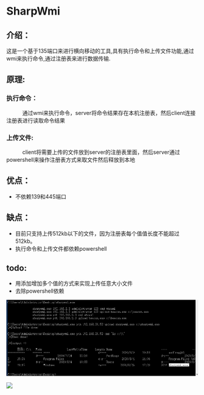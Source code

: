 # SharpWmi

## 介绍：

这是一个基于135端口来进行横向移动的工具,具有执行命令和上传文件功能,通过wmi来执行命令,通过注册表来进行数据传输.

## 原理:
### 执行命令：
   通过wmi来执行命令，server将命令结果存在本机注册表，然后client连接注册表进行读取命令结果

### 上传文件:
   client将需要上传的文件放到server的注册表里面，然后server通过powershell来操作注册表方式来取文件然后释放到本地


## 优点：
- 不依赖139和445端口

## 缺点：
- 目前只支持上传512kb以下的文件，因为注册表每个值值长度不能超过512kb。
- 执行命令和上传文件都依赖powershell

## todo:
- 用添加增加多个值的方式来实现上传任意大小文件
- 去除powershell依赖

![](3.png)

![](2.png)

